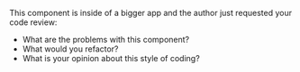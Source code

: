 
This component is inside of a bigger app and the author just requested your code review:

 - What are the problems with this component?
 - What would you refactor?
 - What is your opinion about this style of coding?